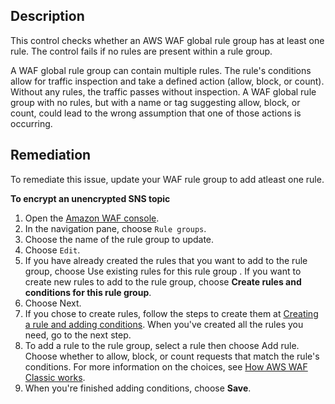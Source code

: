 ## Description

This control checks whether an AWS WAF global rule group has at least one rule. The control fails if no rules are present within a rule group.

A WAF global rule group can contain multiple rules. The rule's conditions allow for traffic inspection and take a defined action (allow, block, or count). Without any rules, the traffic passes without inspection. A WAF global rule group with no rules, but with a name or tag suggesting allow, block, or count, could lead to the wrong assumption that one of those actions is occurring.

## Remediation

To remediate this issue, update your WAF rule group to add atleast one rule.

**To encrypt an unencrypted SNS topic**

1. Open the [Amazon WAF console](https://console.aws.amazon.com/wafv2/).
2. In the navigation pane, choose `Rule groups`.
3. Choose the name of the rule group to update.
4. Choose `Edit`.
5. If you have already created the rules that you want to add to the rule group, choose Use existing rules for this rule group . If you want to create new rules to add to the rule group, choose **Create rules and conditions for this rule group**.
6. Choose Next.
7. If you chose to create rules, follow the steps to create them at [Creating a rule and adding conditions](https://docs.aws.amazon.com/waf/latest/developerguide/classic-web-acl-rules-creating.html).
   When you've created all the rules you need, go to the next step.
8. To add a rule to the rule group, select a rule then choose Add rule. Choose whether to allow, block, or count requests that match the rule's conditions. For more information on the choices, see [How AWS WAF Classic works](https://docs.aws.amazon.com/waf/latest/developerguide/classic-how-aws-waf-works.html).
9. When you're finished adding conditions, choose **Save**.

